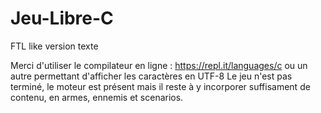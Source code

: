 # Jeu-Libre-C
FTL like version texte

Merci d'utiliser le compilateur en ligne : https://repl.it/languages/c ou un autre permettant d'afficher les caractères en UTF-8
Le jeu n'est pas terminé, le moteur est présent mais il reste à y incorporer suffisament de contenu, en armes, ennemis et scenarios.